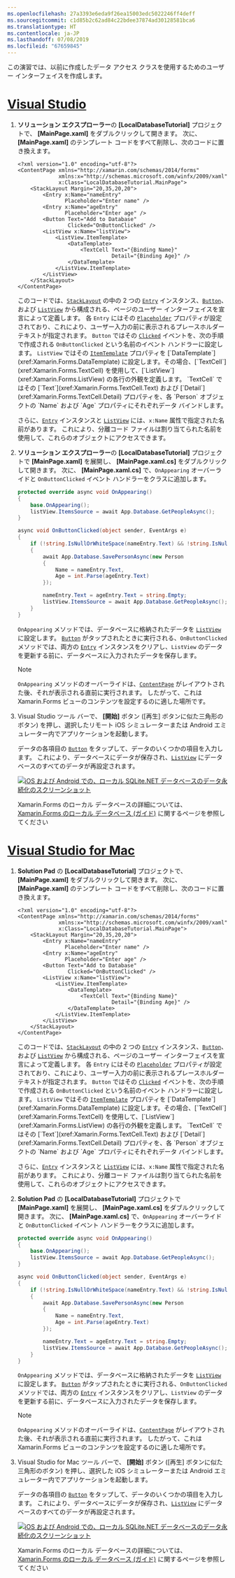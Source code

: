 ```yaml
---
ms.openlocfilehash: 27a3393e6eda9f26ea15003edc5022246ff4deff
ms.sourcegitcommit: c1d85b2c62ad84c22bdee37874ad30128581bca6
ms.translationtype: HT
ms.contentlocale: ja-JP
ms.lasthandoff: 07/08/2019
ms.locfileid: "67659845"
---
```

この演習では、以前に作成したデータ アクセス クラスを使用するためのユーザー インターフェイスを作成します。

# <a name="visual-studiotabvswin"></a>[Visual Studio](#tab/vswin)

1. **ソリューション エクスプローラー**の **[LocalDatabaseTutorial]** プロジェクトで、 **[MainPage.xaml]** をダブルクリックして開きます。 次に、 **[MainPage.xaml]** のテンプレート コードをすべて削除し、次のコードに置き換えます。

    ```xaml
    <?xml version="1.0" encoding="utf-8"?>
    <ContentPage xmlns="http://xamarin.com/schemas/2014/forms"
                 xmlns:x="http://schemas.microsoft.com/winfx/2009/xaml"
                 x:Class="LocalDatabaseTutorial.MainPage">
        <StackLayout Margin="20,35,20,20">
            <Entry x:Name="nameEntry"
                   Placeholder="Enter name" />
            <Entry x:Name="ageEntry"
                   Placeholder="Enter age" />
            <Button Text="Add to Database"
                    Clicked="OnButtonClicked" />
            <ListView x:Name="listView">
                <ListView.ItemTemplate>
                    <DataTemplate>
                        <TextCell Text="{Binding Name}"
                                  Detail="{Binding Age}" />
                    </DataTemplate>
                </ListView.ItemTemplate>
            </ListView>
        </StackLayout>
    </ContentPage>
    ```

    このコードでは、[`StackLayout`](xref:Xamarin.Forms.StackLayout) の中の 2 つの [`Entry`](xref:Xamarin.Forms.Entry) インスタンス、[`Button`](xref:Xamarin.Forms.Button)、および [`ListView`](xref:Xamarin.Forms.ListView) から構成される、ページのユーザー インターフェイスを宣言によって定義します。 各 `Entry` にはその [`Placeholder`](xref:Xamarin.Forms.Entry.Placeholder) プロパティが設定されており、これにより、ユーザー入力の前に表示されるプレースホルダー テキストが指定されます。 `Button` ではその [`Clicked`](xref:Xamarin.Forms.Button.Clicked) イベントを、次の手順で作成される `OnButtonClicked` という名前のイベント ハンドラーに設定します。 `ListView` ではその [`ItemTemplate`](xref:Xamarin.Forms.ItemsView`1.ItemTemplate) プロパティを [`DataTemplate`](xref:Xamarin.Forms.DataTemplate) に設定します。その場合、[`TextCell`](xref:Xamarin.Forms.TextCell) を使用して、[`ListView`](xref:Xamarin.Forms.ListView) の各行の外観を定義します。 `TextCell` ではその [`Text`](xref:Xamarin.Forms.TextCell.Text) および [`Detail`](xref:Xamarin.Forms.TextCell.Detail) プロパティを、各 `Person` オブジェクトの `Name` および `Age` プロパティにそれぞれデータ バインドします。

    さらに、[`Entry`](xref:Xamarin.Forms.Entry) インスタンスと [`ListView`](xref:Xamarin.Forms.ListView) には、`x:Name` 属性で指定された名前があります。 これにより、分離コード ファイルは割り当てられた名前を使用して、これらのオブジェクトにアクセスできます。

1. **ソリューション エクスプローラー**の **[LocalDatabaseTutorial]** プロジェクトで **[MainPage.xaml]** を展開し、 **[MainPage.xaml.cs]** をダブルクリックして開きます。 次に、 **[MainPage.xaml.cs]** で、`OnAppearing` オーバーライドと `OnButtonClicked` イベント ハンドラーをクラスに追加します。

    ```csharp
    protected override async void OnAppearing()
    {
        base.OnAppearing();
        listView.ItemsSource = await App.Database.GetPeopleAsync();
    }

    async void OnButtonClicked(object sender, EventArgs e)
    {
        if (!string.IsNullOrWhiteSpace(nameEntry.Text) && !string.IsNullOrWhiteSpace(ageEntry.Text))
        {
            await App.Database.SavePersonAsync(new Person
            {
                Name = nameEntry.Text,
                Age = int.Parse(ageEntry.Text)
            });

            nameEntry.Text = ageEntry.Text = string.Empty;
            listView.ItemsSource = await App.Database.GetPeopleAsync();
        }
    }
    ```

    `OnAppearing` メソッドでは、データベースに格納されたデータを [`ListView`](xref:Xamarin.Forms.ListView) に設定します。 [`Button`](xref:Xamarin.Forms.Button) がタップされたときに実行される、`OnButtonClicked` メソッドでは、両方の [`Entry`](xref:Xamarin.Forms.Entry) インスタンスをクリアし、`ListView` のデータを更新する前に、データベースに入力されたデータを保存します。

    > [!NOTE]
    > `OnAppearing` メソッドのオーバーライドは、[`ContentPage`](xref:Xamarin.Forms.ContentPage) がレイアウトされた後、それが表示される直前に実行されます。 したがって、これは Xamarin.Forms ビューのコンテンツを設定するのに適した場所です。

1. Visual Studio ツール バーで、 **[開始]** ボタン ([再生] ボタンに似た三角形のボタン) を押し、選択したリモート iOS シミュレーターまたは Android エミュレーター内でアプリケーションを起動します。

    データの各項目の [`Button`](xref:Xamarin.Forms.Button) をタップして、データのいくつかの項目を入力します。 これにより、データベースにデータが保存され、[`ListView`](xref:Xamarin.Forms.ListView) にデータベースのすべてのデータが再設定されます。

    [![iOS および Android での、ローカル SQLite.NET データベースのデータ永続化のスクリーンショット](../images/consume-data-access-classes.png "ローカル データベースのデータ永続化")](../images/consume-data-access-classes-large.png#lightbox "ローカル データベースのデータ永続化")

    Xamarin.Forms のローカル データベースの詳細については、[Xamarin.Forms のローカル データベース (ガイド)](~/xamarin-forms/data-cloud/data/databases.md) に関するページを参照してください

# <a name="visual-studio-for-mactabvsmac"></a>[Visual Studio for Mac](#tab/vsmac)

1. **Solution Pad** の **[LocalDatabaseTutorial]** プロジェクトで、 **[MainPage.xaml]** をダブルクリックして開きます。 次に、 **[MainPage.xaml]** のテンプレート コードをすべて削除し、次のコードに置き換えます。

    ```xaml
    <?xml version="1.0" encoding="utf-8"?>
    <ContentPage xmlns="http://xamarin.com/schemas/2014/forms"
                 xmlns:x="http://schemas.microsoft.com/winfx/2009/xaml"
                 x:Class="LocalDatabaseTutorial.MainPage">
        <StackLayout Margin="20,35,20,20">
            <Entry x:Name="nameEntry"
                   Placeholder="Enter name" />
            <Entry x:Name="ageEntry"
                   Placeholder="Enter age" />
            <Button Text="Add to Database"
                    Clicked="OnButtonClicked" />
            <ListView x:Name="listView">
                <ListView.ItemTemplate>
                    <DataTemplate>
                        <TextCell Text="{Binding Name}"
                                  Detail="{Binding Age}" />
                    </DataTemplate>
                </ListView.ItemTemplate>
            </ListView>
        </StackLayout>
    </ContentPage>
    ```

    このコードでは、[`StackLayout`](xref:Xamarin.Forms.StackLayout) の中の 2 つの [`Entry`](xref:Xamarin.Forms.Entry) インスタンス、[`Button`](xref:Xamarin.Forms.Button)、および [`ListView`](xref:Xamarin.Forms.ListView) から構成される、ページのユーザー インターフェイスを宣言によって定義します。 各 `Entry` にはその [`Placeholder`](xref:Xamarin.Forms.Entry.Placeholder) プロパティが設定されており、これにより、ユーザー入力の前に表示されるプレースホルダー テキストが指定されます。 `Button` ではその [`Clicked`](xref:Xamarin.Forms.Button.Clicked) イベントを、次の手順で作成される `OnButtonClicked` という名前のイベント ハンドラーに設定します。 `ListView` ではその [`ItemTemplate`](xref:Xamarin.Forms.ItemsView`1.ItemTemplate) プロパティを [`DataTemplate`](xref:Xamarin.Forms.DataTemplate) に設定します。その場合、[`TextCell`](xref:Xamarin.Forms.TextCell) を使用して、[`ListView`](xref:Xamarin.Forms.ListView) の各行の外観を定義します。 `TextCell` ではその [`Text`](xref:Xamarin.Forms.TextCell.Text) および [`Detail`](xref:Xamarin.Forms.TextCell.Detail) プロパティを、各 `Person` オブジェクトの `Name` および `Age` プロパティにそれぞれデータ バインドします。

    さらに、[`Entry`](xref:Xamarin.Forms.Entry) インスタンスと [`ListView`](xref:Xamarin.Forms.ListView) には、`x:Name` 属性で指定された名前があります。 これにより、分離コード ファイルは割り当てられた名前を使用して、これらのオブジェクトにアクセスできます。

1. **Solution Pad** の **[LocalDatabaseTutorial]** プロジェクトで **[MainPage.xaml]** を展開し、 **[MainPage.xaml.cs]** をダブルクリックして開きます。 次に、 **[MainPage.xaml.cs]** で、`OnAppearing` オーバーライドと `OnButtonClicked` イベント ハンドラーをクラスに追加します。

    ```csharp
    protected override async void OnAppearing()
    {
        base.OnAppearing();
        listView.ItemsSource = await App.Database.GetPeopleAsync();
    }

    async void OnButtonClicked(object sender, EventArgs e)
    {
        if (!string.IsNullOrWhiteSpace(nameEntry.Text) && !string.IsNullOrWhiteSpace(ageEntry.Text))
        {
            await App.Database.SavePersonAsync(new Person
            {
                Name = nameEntry.Text,
                Age = int.Parse(ageEntry.Text)
            });

            nameEntry.Text = ageEntry.Text = string.Empty;
            listView.ItemsSource = await App.Database.GetPeopleAsync();
        }
    }
    ```

    `OnAppearing` メソッドでは、データベースに格納されたデータを [`ListView`](xref:Xamarin.Forms.ListView) に設定します。 [`Button`](xref:Xamarin.Forms.Button) がタップされたときに実行される、`OnButtonClicked` メソッドでは、両方の [`Entry`](xref:Xamarin.Forms.Entry) インスタンスをクリアし、`ListView` のデータを更新する前に、データベースに入力されたデータを保存します。

    > [!NOTE]
    > `OnAppearing` メソッドのオーバーライドは、[`ContentPage`](xref:Xamarin.Forms.ContentPage) がレイアウトされた後、それが表示される直前に実行されます。 したがって、これは Xamarin.Forms ビューのコンテンツを設定するのに適した場所です。

1. Visual Studio for Mac ツール バーで、 **[開始]** ボタン ([再生] ボタンに似た三角形のボタン) を押し、選択した iOS シミュレーターまたは Android エミュレーター内でアプリケーションを起動します。

    データの各項目の [`Button`](xref:Xamarin.Forms.Button) をタップして、データのいくつかの項目を入力します。 これにより、データベースにデータが保存され、[`ListView`](xref:Xamarin.Forms.ListView) にデータベースのすべてのデータが再設定されます。

    [![iOS および Android での、ローカル SQLite.NET データベースのデータ永続化のスクリーンショット](../images/consume-data-access-classes.png "ローカル データベースのデータ永続化")](../images/consume-data-access-classes-large.png#lightbox "ローカル データベースのデータ永続化")

    Xamarin.Forms のローカル データベースの詳細については、[Xamarin.Forms のローカル データベース (ガイド)](~/xamarin-forms/data-cloud/data/databases.md) に関するページを参照してください
